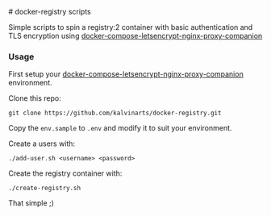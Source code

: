 # docker-registry scripts

Simple scripts to spin a registry:2 container with basic authentication and TLS encryption using [docker-compose-letsencrypt-nginx-proxy-companion](https://github.com/evertramos/docker-compose-letsencrypt-nginx-proxy-companion)

### Usage

First setup your [docker-compose-letsencrypt-nginx-proxy-companion](https://github.com/evertramos/docker-compose-letsencrypt-nginx-proxy-companion) environment.

Clone this repo:

`git clone https://github.com/kalvinarts/docker-registry.git`

Copy the `env.sample` to `.env` and modify it to suit your environment.

Create a users with:

`./add-user.sh <username> <password>`

Create the registry container with:

`./create-registry.sh`

That simple ;)

